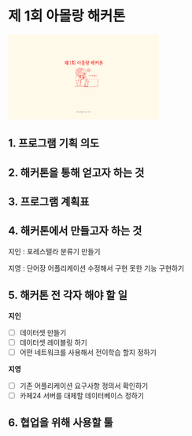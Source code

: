 # 제 1회 아몰랑 해커톤

<img src=".\hackathon.png" style="zoom:30%;" />

## 1. 프로그램 기획 의도



## 2. 해커톤을 통해 얻고자 하는 것



## 3. 프로그램 계획표



## 4. 해커톤에서 만들고자 하는 것

지인 : 포레스텔라 분류기 만들기

지영 : 단어장 어플리케이션 수정해서 구현 못한 기능 구현하기

## 5. 해커톤 전 각자 해야 할 일

**지인**

- [ ] 데이터셋 만들기
- [ ] 데이터셋 레이블링 하기
- [ ] 어떤 네트워크를 사용해서 전이학습 할지 정하기

**지영**

- [ ] 기존 어플리케이션 요구사항 정의서 확인하기
- [ ] 카페24 서버를 대체할 데이터베이스 정하기

## 6. 협업을 위해 사용할 툴



